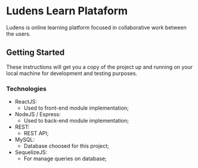 # Ludens Learn Plataform

Ludens is online learning platform focused in collaborative work between the users.  

## Getting Started

These instructions will get you a copy of the project up and running on your local machine for development and testing purposes.

### Technologies

- ReactJS:
   - Used to front-end module implementation;
- NodeJS / Espress:
   - Used to back-end module implementation;
- REST:
   - REST API;
- MySQL:
   - Database choosed for this project;
- SequelizeJS:
   - For manage queries on database;
